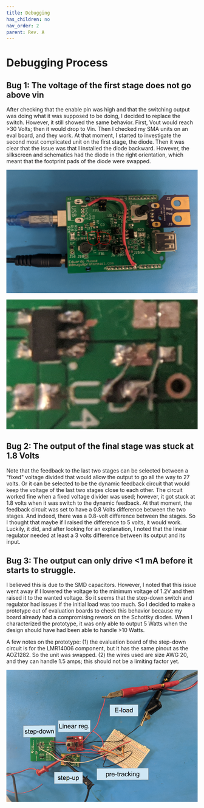```yaml
---
title: Debugging
has_children: no
nav_order: 2
parent: Rev. A
---
```




# Debugging Process
## Bug 1: The voltage of the first stage does not go above vin
After checking that the enable pin was high and that the switching output was doing what it was supposed to be doing, I decided to replace the switch. However, it still showed the same behavior. First, Vout would reach >30 Volts; then it would drop to Vin. Then I checked my SMA units on an eval board, and they work. At that moment, I started to investigate the second most complicated unit on the first stage, the diode. Then it was clear that the issue was that I installed the diode backward. However, the silkscreen and schematics had the diode in the right orientation, which meant that the footprint pads of the diode were swapped.

![board bring up](https://raw.githubusercontent.com/edmugu/arduino_adjustable_power_supply/master/documentation/snippets/picture%20of%20bringup.PNG  "board bring up")

![diode zoomed](https://raw.githubusercontent.com/edmugu/arduino_adjustable_power_supply/master/documentation/snippets/diode_zoomed.PNG  "diode zoomed")



## Bug 2: The output of the final stage was stuck at 1.8 Volts
Note that the feedback to the last two stages can be selected between a "fixed" voltage divided that would allow the output to go all the way to 27 volts. Or it can be selected to be the dynamic feedback circuit that would keep the voltage of the last two stages close to each other. The circuit worked fine when a fixed voltage divider was used; however, it got stuck at 1.8 volts when it was switch to the dynamic feedback. At that moment, the feedback circuit was set to have a 0.8 Volts difference between the two stages. And indeed, there was a 0.8-volt difference between the stages. So I thought that maybe if I raised the difference to 5 volts, it would work. Luckily, it did, and after looking for an explanation, I noted that the linear regulator needed at least a 3 volts difference between its output and its input. 
	
## Bug 3: The output can only drive <1 mA before it starts to struggle. 
I believed this is due to the SMD capacitors. However, I noted that this issue went away if I lowered the voltage to the minimum voltage of 1.2V and then raised it to the wanted voltage. So it seems that the step-down switch and regulator had issues if the initial load was too much. So I decided to make a prototype out of evaluation boards to check this behavior because my board already had a compromising rework on the Schottky diodes. When I characterized the prototype, it was only able to output 5 Watts when the design should have had been able to handle >10 Watts. 

A few notes on the prototype: 
	(1) the evaluation board of the step-down circuit is for the LMR14006 component, but it has the same pinout as the AOZ1282. So the unit was swapped.
	(2) the wires used are size AWG 20, and they can handle 1.5 amps; this should not be a limiting factor yet.
	
![prototype out of eval boards](https://raw.githubusercontent.com/edmugu/arduino_adjustable_power_supply/master/documentation/snippets/debugging.PNG  "prototype out of eval boards")

